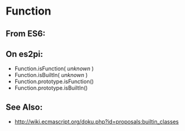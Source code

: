 Function
========

From ES6:
---------

On es2pi:
---------

+ Function.isFunction( *unknown* )
+ Function.isBuiltIn( *unknown* )
+ Function.prototype.isFunction()
+ Function.prototype.isBuiltIn()

See Also:
---------

+ http://wiki.ecmascript.org/doku.php?id=proposals:builtin_classes
